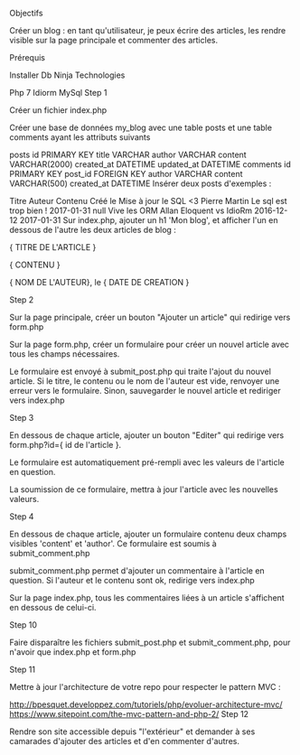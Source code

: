 Objectifs

Créer un blog : en tant qu'utilisateur, je peux écrire des articles, les rendre visible sur la page principale et commenter des articles.

Prérequis

Installer Db Ninja
Technologies

Php 7
Idiorm
MySql
Step 1

Créer un fichier index.php

Créer une base de données my_blog avec une table posts et une table comments ayant les attributs suivants

posts
id PRIMARY KEY
title VARCHAR
author VARCHAR
content VARCHAR(2000)
created_at DATETIME
updated_at DATETIME
comments
id PRIMARY KEY
post_id FOREIGN KEY
author VARCHAR
content VARCHAR(500)
created_at DATETIME
Insérer deux posts d'exemples :

Titre	Auteur	Contenu	Créé le	Mise à jour le
SQL <3	Pierre Martin	Le sql est trop bien !	2017-01-31	null
Vive les ORM	Allan	Eloquent vs IdioRm	2016-12-12	2017-01-31
Sur index.php, ajouter un h1 'Mon blog', et afficher l'un en dessous de l'autre les deux articles de blog :

{ TITRE DE L'ARTICLE }

{ CONTENU }

{ NOM DE L'AUTEUR}, le { DATE DE CREATION }

Step 2

Sur la page principale, créer un bouton "Ajouter un article" qui redirige vers form.php

Sur la page form.php, créer un formulaire pour créer un nouvel article avec tous les champs nécessaires.

Le formulaire est envoyé à submit_post.php qui traite l'ajout du nouvel article. Si le titre, le contenu ou le nom de l'auteur est vide, renvoyer une erreur vers le formulaire. Sinon, sauvegarder le nouvel article et rediriger vers index.php

Step 3

En dessous de chaque article, ajouter un bouton "Editer" qui redirige vers form.php?id={ id de l'article }.

Le formulaire est automatiquement pré-rempli avec les valeurs de l'article en question.

La soumission de ce formulaire, mettra à jour l'article avec les nouvelles valeurs.

Step 4

En dessous de chaque article, ajouter un formulaire contenu deux champs visibles 'content' et 'author'. Ce formulaire est soumis à submit_comment.php

submit_comment.php permet d'ajouter un commentaire à l'article en question. Si l'auteur et le contenu sont ok, redirige vers index.php

Sur la page index.php, tous les commentaires liées à un article s'affichent en dessous de celui-ci.

Step 10

Faire disparaître les fichiers submit_post.php et submit_comment.php, pour n'avoir que index.php et form.php

Step 11

Mettre à jour l'architecture de votre repo pour respecter le pattern MVC :

http://bpesquet.developpez.com/tutoriels/php/evoluer-architecture-mvc/
https://www.sitepoint.com/the-mvc-pattern-and-php-2/
Step 12

Rendre son site accessible depuis "l'extérieur" et demander à ses camarades d'ajouter des articles et d'en commenter d'autres.
